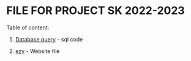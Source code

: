 # FILE FOR PROJECT SK 2022-2023

Table of content:

1. [Database query](/Database) - sql code

2. [ezy](/ezy) - Website file
